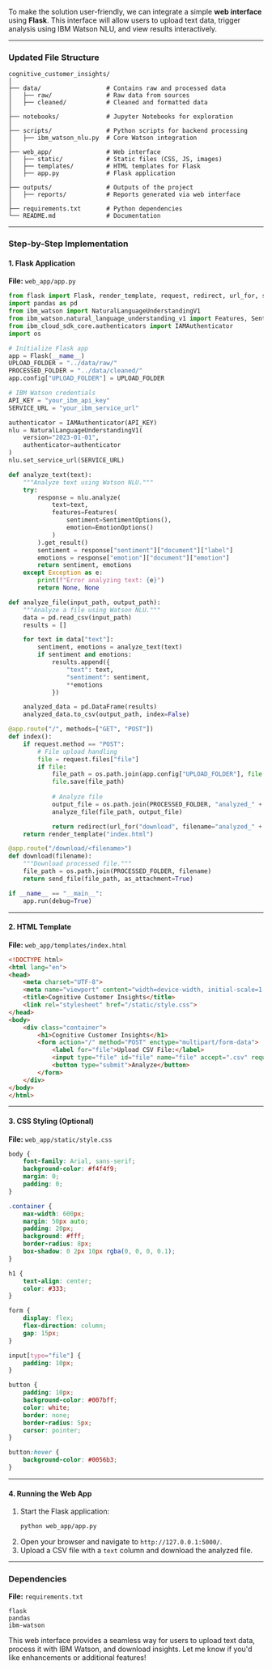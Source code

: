 To make the solution user-friendly, we can integrate a simple **web interface** using **Flask**. This interface will allow users to upload text data, trigger analysis using IBM Watson NLU, and view results interactively.

---

### **Updated File Structure**
```
cognitive_customer_insights/
│
├── data/                  # Contains raw and processed data
│   ├── raw/               # Raw data from sources
│   ├── cleaned/           # Cleaned and formatted data
│
├── notebooks/             # Jupyter Notebooks for exploration
│
├── scripts/               # Python scripts for backend processing
│   ├── ibm_watson_nlu.py  # Core Watson integration
│
├── web_app/               # Web interface
│   ├── static/            # Static files (CSS, JS, images)
│   ├── templates/         # HTML templates for Flask
│   ├── app.py             # Flask application
│
├── outputs/               # Outputs of the project
│   ├── reports/           # Reports generated via web interface
│
├── requirements.txt       # Python dependencies
└── README.md              # Documentation
```

---

### **Step-by-Step Implementation**

#### **1. Flask Application**
**File:** `web_app/app.py`
```python
from flask import Flask, render_template, request, redirect, url_for, send_file
import pandas as pd
from ibm_watson import NaturalLanguageUnderstandingV1
from ibm_watson.natural_language_understanding_v1 import Features, SentimentOptions, EmotionOptions
from ibm_cloud_sdk_core.authenticators import IAMAuthenticator
import os

# Initialize Flask app
app = Flask(__name__)
UPLOAD_FOLDER = "../data/raw/"
PROCESSED_FOLDER = "../data/cleaned/"
app.config["UPLOAD_FOLDER"] = UPLOAD_FOLDER

# IBM Watson credentials
API_KEY = "your_ibm_api_key"
SERVICE_URL = "your_ibm_service_url"

authenticator = IAMAuthenticator(API_KEY)
nlu = NaturalLanguageUnderstandingV1(
    version="2023-01-01",
    authenticator=authenticator
)
nlu.set_service_url(SERVICE_URL)

def analyze_text(text):
    """Analyze text using Watson NLU."""
    try:
        response = nlu.analyze(
            text=text,
            features=Features(
                sentiment=SentimentOptions(),
                emotion=EmotionOptions()
            )
        ).get_result()
        sentiment = response["sentiment"]["document"]["label"]
        emotions = response["emotion"]["document"]["emotion"]
        return sentiment, emotions
    except Exception as e:
        print(f"Error analyzing text: {e}")
        return None, None

def analyze_file(input_path, output_path):
    """Analyze a file using Watson NLU."""
    data = pd.read_csv(input_path)
    results = []

    for text in data["text"]:
        sentiment, emotions = analyze_text(text)
        if sentiment and emotions:
            results.append({
                "text": text,
                "sentiment": sentiment,
                **emotions
            })

    analyzed_data = pd.DataFrame(results)
    analyzed_data.to_csv(output_path, index=False)

@app.route("/", methods=["GET", "POST"])
def index():
    if request.method == "POST":
        # File upload handling
        file = request.files["file"]
        if file:
            file_path = os.path.join(app.config["UPLOAD_FOLDER"], file.filename)
            file.save(file_path)
            
            # Analyze file
            output_file = os.path.join(PROCESSED_FOLDER, "analyzed_" + file.filename)
            analyze_file(file_path, output_file)

            return redirect(url_for("download", filename="analyzed_" + file.filename))
    return render_template("index.html")

@app.route("/download/<filename>")
def download(filename):
    """Download processed file."""
    file_path = os.path.join(PROCESSED_FOLDER, filename)
    return send_file(file_path, as_attachment=True)

if __name__ == "__main__":
    app.run(debug=True)
```

---

#### **2. HTML Template**
**File:** `web_app/templates/index.html`
```html
<!DOCTYPE html>
<html lang="en">
<head>
    <meta charset="UTF-8">
    <meta name="viewport" content="width=device-width, initial-scale=1.0">
    <title>Cognitive Customer Insights</title>
    <link rel="stylesheet" href="/static/style.css">
</head>
<body>
    <div class="container">
        <h1>Cognitive Customer Insights</h1>
        <form action="/" method="POST" enctype="multipart/form-data">
            <label for="file">Upload CSV File:</label>
            <input type="file" id="file" name="file" accept=".csv" required>
            <button type="submit">Analyze</button>
        </form>
    </div>
</body>
</html>
```

---

#### **3. CSS Styling (Optional)**
**File:** `web_app/static/style.css`
```css
body {
    font-family: Arial, sans-serif;
    background-color: #f4f4f9;
    margin: 0;
    padding: 0;
}

.container {
    max-width: 600px;
    margin: 50px auto;
    padding: 20px;
    background: #fff;
    border-radius: 8px;
    box-shadow: 0 2px 10px rgba(0, 0, 0, 0.1);
}

h1 {
    text-align: center;
    color: #333;
}

form {
    display: flex;
    flex-direction: column;
    gap: 15px;
}

input[type="file"] {
    padding: 10px;
}

button {
    padding: 10px;
    background-color: #007bff;
    color: white;
    border: none;
    border-radius: 5px;
    cursor: pointer;
}

button:hover {
    background-color: #0056b3;
}
```

---

#### **4. Running the Web App**
1. Start the Flask application:
   ```bash
   python web_app/app.py
   ```
2. Open your browser and navigate to `http://127.0.0.1:5000/`.
3. Upload a CSV file with a `text` column and download the analyzed file.

---

### **Dependencies**
**File:** `requirements.txt`
```plaintext
flask
pandas
ibm-watson
```

This web interface provides a seamless way for users to upload text data, process it with IBM Watson, and download insights. Let me know if you'd like enhancements or additional features!